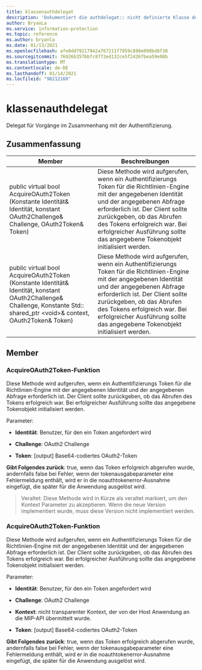 ```yaml
---
title: klassenauthdelegat
description: 'Dokumentiert die authdelegat:: nicht definierte Klasse des Microsoft Information Protection (MIP) SDK.'
author: BryanLa
ms.service: information-protection
ms.topic: reference
ms.author: bryanla
ms.date: 01/13/2021
ms.openlocfilehash: afe0dd79217942a767211f7959c898e098bd8f38
ms.sourcegitcommit: 76926b357bbfc8772ed132ce5f2426fbea59e98b
ms.translationtype: MT
ms.contentlocale: de-DE
ms.lasthandoff: 01/14/2021
ms.locfileid: "98212160"
---
```

# <a name="class-authdelegate"></a>klassenauthdelegat 
Delegat für Vorgänge im Zusammenhang mit der Authentifizierung.
  
## <a name="summary"></a>Zusammenfassung
 Member                        | Beschreibungen                                
--------------------------------|---------------------------------------------
public virtual bool AcquireOAuth2Token (Konstante Identität& Identität, konstant OAuth2Challenge& Challenge, OAuth2Token& Token)  |  Diese Methode wird aufgerufen, wenn ein Authentifizierungs Token für die Richtlinien-Engine mit der angegebenen Identität und der angegebenen Abfrage erforderlich ist. Der Client sollte zurückgeben, ob das Abrufen des Tokens erfolgreich war. Bei erfolgreicher Ausführung sollte das angegebene Tokenobjekt initialisiert werden.
public virtual bool AcquireOAuth2Token (Konstante Identität& Identität, konstant OAuth2Challenge& Challenge, Konstante Std:: shared_ptr \<void\>& context, OAuth2Token& Token)  |  Diese Methode wird aufgerufen, wenn ein Authentifizierungs Token für die Richtlinien-Engine mit der angegebenen Identität und der angegebenen Abfrage erforderlich ist. Der Client sollte zurückgeben, ob das Abrufen des Tokens erfolgreich war. Bei erfolgreicher Ausführung sollte das angegebene Tokenobjekt initialisiert werden.
  
## <a name="members"></a>Member
  
### <a name="acquireoauth2token-function"></a>AcquireOAuth2Token-Funktion
Diese Methode wird aufgerufen, wenn ein Authentifizierungs Token für die Richtlinien-Engine mit der angegebenen Identität und der angegebenen Abfrage erforderlich ist. Der Client sollte zurückgeben, ob das Abrufen des Tokens erfolgreich war. Bei erfolgreicher Ausführung sollte das angegebene Tokenobjekt initialisiert werden.

Parameter:  
* **Identität**: Benutzer, für den ein Token angefordert wird 


* **Challenge**: OAuth2 Challenge 


* **Token**: [output] Base64-codiertes OAuth2-Token



  
**Gibt Folgendes zurück**: true, wenn das Token erfolgreich abgerufen wurde, andernfalls false bei Fehler, wenn der tokenausgabeparameter eine Fehlermeldung enthält, wird er in die noauthtokenerror-Ausnahme eingefügt, die später für die Anwendung ausgelöst wird.
> Veraltet: Diese Methode wird in Kürze als veraltet markiert, um den Kontext Parameter zu akzeptieren. Wenn die neue Version implementiert wurde, muss diese Version nicht implementiert werden.
  
### <a name="acquireoauth2token-function"></a>AcquireOAuth2Token-Funktion
Diese Methode wird aufgerufen, wenn ein Authentifizierungs Token für die Richtlinien-Engine mit der angegebenen Identität und der angegebenen Abfrage erforderlich ist. Der Client sollte zurückgeben, ob das Abrufen des Tokens erfolgreich war. Bei erfolgreicher Ausführung sollte das angegebene Tokenobjekt initialisiert werden.

Parameter:  
* **Identität**: Benutzer, für den ein Token angefordert wird 


* **Challenge**: OAuth2 Challenge 


* **Kontext**: nicht transparenter Kontext, der von der Host Anwendung an die MIP-API übermittelt wurde. 


* **Token**: [output] Base64-codiertes OAuth2-Token



  
**Gibt Folgendes zurück**: true, wenn das Token erfolgreich abgerufen wurde, andernfalls false bei Fehler, wenn der tokenausgabeparameter eine Fehlermeldung enthält, wird er in die noauthtokenerror-Ausnahme eingefügt, die später für die Anwendung ausgelöst wird.